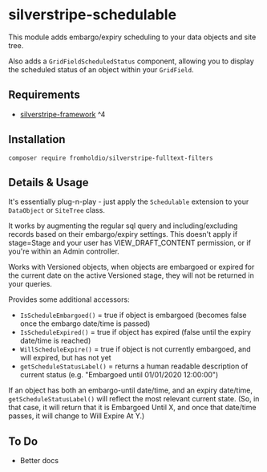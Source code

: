 # silverstripe-schedulable

This module adds embargo/expiry scheduling to your data objects and site tree.

Also adds a `GridFieldScheduledStatus` component, allowing you to display the scheduled status of an object within your `GridField`.

## Requirements

* [silverstripe-framework](https://github.com/silverstripe/silverstripe-framework) ^4

## Installation

`composer require fromholdio/silverstripe-fulltext-filters`

## Details & Usage

It's essentially plug-n-play - just apply the `Schedulable` extension to your `DataObject` or `SiteTree` class.

It works by augmenting the regular sql query and including/excluding records based on their embargo/expiry settings. This doesn't apply if stage=Stage and your user has VIEW_DRAFT_CONTENT permission, or if you're within an Admin controller.

Works with Versioned objects, when objects are embargoed or expired for the current date on the active Versioned stage, they will not be returned in your queries.

Provides some additional accessors:

* `IsScheduleEmbargoed()` = true if object is embargoed (becomes false once the embargo date/time is passed)
* `IsScheduleExpired()` = true if object has expired (false until the expiry date/time is reached)
* `WillScheduleExpire()` = true if object is not currently embargoed, and will expired, but has not yet
* `getScheduleStatusLabel()` = returns a human readable description of current status (e.g. "Embargoed until 01/01/2020 12:00:00")

If an object has both an embargo-until date/time, and an expiry date/time, `getScheduleStatusLabel()` will reflect the most relevant current state. (So, in that case, it will return that it is Embargoed Until X, and once that date/time passes, it will change to Will Expire At Y.) 

## To Do

* Better docs
